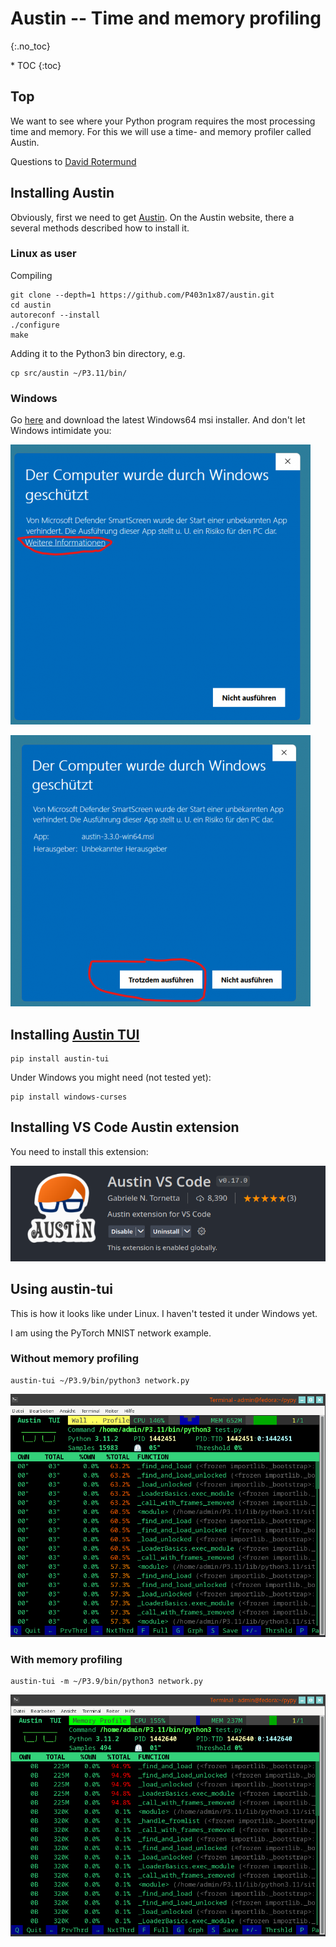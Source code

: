# Austin -- Time and memory profiling
{:.no_toc}

<nav markdown="1" class="toc-class">
* TOC
{:toc}
</nav>

## Top

We want to see where your Python program requires the most processing time and memory. For this we will use a time- and memory profiler called Austin. 

Questions to [David Rotermund](mailto:davrot@uni-bremen.de)

## Installing Austin

Obviously, first we need to get [Austin](https://github.com/p403n1x87/austin). On the Austin website, there a several methods described how to install it. 

### Linux as user

Compiling

```shell
git clone --depth=1 https://github.com/P403n1x87/austin.git
cd austin
autoreconf --install
./configure
make
```

Adding it to the Python3 bin directory, e.g.

```shell
cp src/austin ~/P3.11/bin/
```

### Windows

Go [here](https://github.com/P403n1x87/austin/releases/latest) and download the latest Windows64 msi installer. And don't let Windows intimidate you: 

![image4](image4.png)

![image3](image3.png)

## Installing [Austin TUI](https://github.com/P403n1x87/austin-tui)

```shell
pip install austin-tui
```

Under Windows you might need (not tested yet):

```shell
pip install windows-curses
```

## Installing VS Code Austin extension

You need to install this extension:

![image0](image0.png)

## Using austin-tui

This is how it looks like under Linux. I haven't tested it under Windows yet.

I am using the PyTorch MNIST network example. 

### Without memory profiling

```shell
austin-tui ~/P3.9/bin/python3 network.py
```

![image1](image1.png)

### With memory profiling

```shell
austin-tui -m ~/P3.9/bin/python3 network.py
```

![image2](image2.png)


